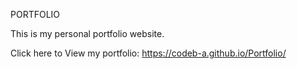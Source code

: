 PORTFOLIO

This is my personal portfolio website.

Click here to View my portfolio: https://codeb-a.github.io/Portfolio/
